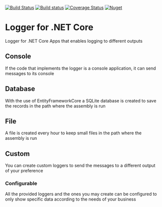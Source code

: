 [![Build Status](https://travis-ci.com/B1tF8er/bit-logger.svg?branch=master)](https://travis-ci.com/B1tF8er/bit-logger)
[![Build status](https://ci.appveyor.com/api/projects/status/qgv3t8hq7c5i659h/branch/master?svg=true)](https://ci.appveyor.com/project/B1tF8er/bit-logger/branch/master)
[![Coverage Status](https://coveralls.io/repos/github/B1tF8er/bit-logger/badge.svg?branch=master)](https://coveralls.io/github/B1tF8er/bit-logger?branch=master)
 [![Nuget](https://img.shields.io/nuget/dt/Bit.Logger.svg)](https://www.nuget.org/packages/Bit.Logger)

# Logger for .NET Core
Logger for .NET Core Apps that enables logging to different outputs

## Console
If the code that implements the logger is a console application, it can send messages to its console

## Database
With the use of EntityFrameworkCore a SQLite database is created to save the records in the path where the assembly is run

## File
A file is created every hour to keep small files in the path where the assembly is run

## Custom
You can create custom loggers to send the messages to a different output of your preference

### Configurable
All the provided loggers and the ones you may create can be configured to only show specific data according to the needs of your business
